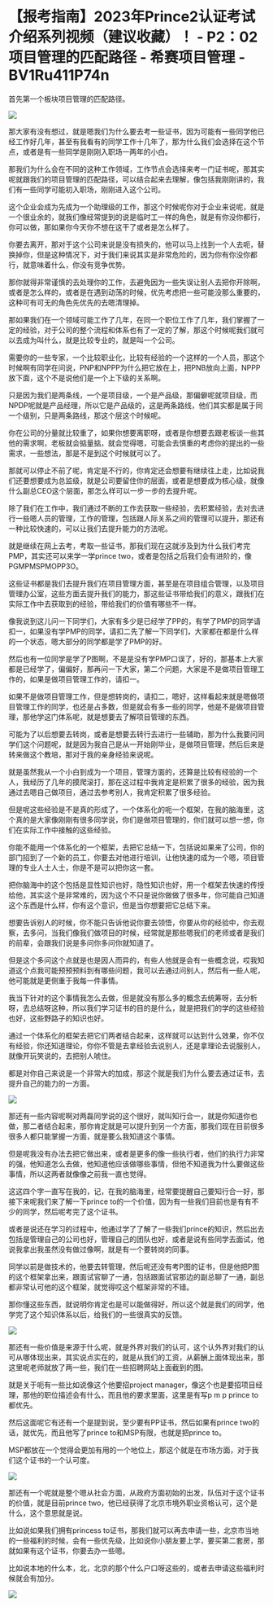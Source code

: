 # 【报考指南】2023年Prince2认证考试介绍系列视频（建议收藏）！ - P2：02项目管理的匹配路径 - 希赛项目管理 - BV1Ru411P74n

首先第一个板块项目管理的匹配路径。

![](img/155cf756c872a2cd6c1d93b52d5c3a52_1.png)

那大家有没有想过，就是嗯我们为什么要去考一些证书，因为可能有一些同学他已经工作好几年，甚至有我看有的同学工作十几年了，那为什么我们会选择在这个节点，或者是有一些同学是刚刚入职场一两年的小白。

那我们为什么会在不同的这种工作领域，工作节点会选择来考一门证书呢，那其实呢就跟我们的项目管理的匹配路径，可以结合起来去理解，像包括我刚刚讲的，我们有一些同学可能初入职场，刚刚进入这个公司。

这个企业会成为先成为一个助理级的工作，那这个时候呢你对于企业来说呢，就是一个很业余的，就我们像经常提到的说是临时工一样的角色，就是有你没你都行，你可以做，那如果你今天你不想在这干了或者是怎么样了。

你要去离开，那对于这个公司来说是没有损失的，他可以马上找到一个人去呃，替换掉你，但是这种情况下，对于我们来说其实是非常危险的，因为你有你没你都行，就意味着什么，你没有竞争优势。

那你就得非常谨慎的去处理你的工作，去避免因为一些失误让别人去把你开除啊，或者是怎么样的，或者是在遇到动荡的时候，优先考虑把一些可能没那么重要的，这种可有可无的角色先优先的去嗯清理掉。

那如果我们在一个领域可能工作了几年，在同一个职位工作了几年，我们掌握了一定的经验，对于公司的整个流程和体系也有了一定的了解，那这个时候呢我们就可以去成为叫什么，就是比较专业的，就是叫一个公司。

需要你的一些专家，一个比较职业化，比较有经验的一个这样的一个人员，那这个时候啊有同学在问说，PNP和NPPP为什么把它放在上，把PNB放向上面，NPPP放下面，这个不是说他们是一个上下级的关系啊。

只是因为我们是两条线，一个是项目级，一个是产品级，那偏僻呢就项目级，而NPDP呢就是产品经理，所以它是产品级的，这是两条路线，他们其实都是属于同一个级别，只是两条路线，那这个层这个时候呢。

你在公司的分量就比较重了，如果你想要离职呀，或者是你想要去跟老板谈一些其他的需求啊，老板就会掂量掂，就会觉得嗯，可能会去慎重的考虑你的提出的一些需求，一些想法，那是不是到这个时候就可以了。

那就可以停止不前了呢，肯定是不行的，你肯定还会想要有继续往上走，比如说我们还要想要成为总监级，就是公司要留住你的层面，或者是想要成为核心级，就像什么副总CEO这个层面，那怎么样可以一步一步的去提升呢。

除了我们在工作中，我们通过不断的工作去获取一些经验，去积累经验，去对去进行一些嗯人员的管理，工作的管理，包括跟人际关系之间的管理可以提升，那还有一种比较快速的，可以让我们去提升能力的方法呢。

就是继续在网上去考，考取一些证书，那我们现在这就涉及到为什么我们考完PMP，其实还可以来学一学prince two，或者是包括之后我们会有进阶的，像PGMPMSPMOPP3O。

这些证书都是我们去提升我们在项目管理方面，甚至是在项目组合管理，以及项目管理办公室，这些方面去提升我们的能力，那这些证书带给我们的意义，跟我们在实际工作中去获取到的经验，带给我们的价值有哪些不一样。

像我说到这儿问一下同学们，大家有多少是已经学了PP的，有学了PMP的同学请扣一，如果没有学PMP的同学，请扣二先了解一下同学们，大家都在都是什么样的一个状态，嗯大部分的同学都是学了PMP的好。

然后也有一位同学是学了P图啊，不是是没有学PMP口误了，好的，那基本上大家都是已经学了，偏偏好，那再问一下大家，第二个问题，大家是不是做项目管理工作的，如果是做项目管理工作的，请扣一。

如果不是做项目管理工作，但是想转岗的，请扣二，嗯好，这样看起来就是嗯做项目管理工作的同学，也还是占多数，但是就会有多一些的同学，他是不是做项目管理，那他学这门体系呢，就是想要去了解项目管理的东西。

可能为了以后想要去转岗，或者是想要去转行去进行一些辅助，那为什么我要问同学们这个问题呢，就是因为我自己是从一开始刚毕业，是做项目管理，然后后来是转来做这个教培，那对于我的亲身经验来说呢。

就是虽然我从一个小白到成为一个项目，管理方面的，还算是比较有经验的一个人，我经历了几年的摸爬滚打，那在这过程中我肯定是积累了很多的经验，因为我通过去嗯自己做项目，通过去参考别人，我肯定积累了很多经验。

但是呢这些经验是不是真的形成了，一个体系化的呃一个框架，在我的脑海里，这个真的是大家像刚刚有很多同学说，你们是做项目管理的，你们就可以想一想，你们在实际工作中接触的这些经验。

你能不能用一个体系化的一个框架，去把它总结一下，包括说如果来了公司，你的部门招到了一个新的员工，你要去对他进行培训，让他快速的成为一个嗯，项目管理的专业人士人士，你是不是可以把你这一套。

把你脑海中的这个包括是显性知识也好，隐性知识也好，用一个框架去快速的传授给他，其实这个是非常难的，因为这个不只是说你做做了很多年，你可能自己知道这个东西是什么样，你有这个意识，但是当你想要把它总结下来。

想要告诉别人的时候，你不能只告诉他说你要去领悟，你要从你的经验中，你去观察，去多问，当我们像我们做项目的时候，经常就是那些嗯我们的老师或者是我们的前辈，会跟我们说是多问你多问你就知道了。

但是这个多问这个点就是也是因人而异的，有些人他就是会有一些概念说，哎我知道这个点我可能预预预料到有哪些问题，我可以去通过问别人，然后有一些人呢，他可能就是更侧重于我每一件事情。

我当下针对的这个事情我怎么去做，但是就没有那么多的概念去统筹呀，去分析呀，去总结呀这种，所以我们学习证书的目的是什么，就是把我们的学的这些经验也好，这些野路子的知识也好。

通过一个体系化的框架去把它们两者结合起来，这样就可以达到什么效果，你不仅有经验，你还知道理论，你你不管是去拿经验去说别人，还是拿理论去说服别人，就像开玩笑说的，去把别人唬住。

都是对你自己来说是一个非常大的加成，那这个就是我们为什么要去通过证书，去提升自己的能力的一方面。

![](img/155cf756c872a2cd6c1d93b52d5c3a52_3.png)

那还有一些内容呢啊对两磊同学说的这个很好，就叫知行合一，就是你知道你也做，那二者结合起来，那你肯定就是可以提升到另一个方面，那我们现在目前很多很多人都只能掌握一方面，就是要么我知道这个事情。

但是呢我没有办法去把它做出来，或者是更多的像一些执行者，他们的执行力非常的强，他知道怎么去做，他知道他应该做哪些事情，但他不知道我为什么要做这些事情，所以这两者就像像之前我一直也觉得。

这这四个字一直写在我的，记，在我的脑海里，经常要提醒自己要知行合一好，那接下来呢我们来了解一下prince to的一个价值，因为有一些我们目前也是有有不少的同学，然后呢考完了这个证书。

或者是说还在学习的过程中，他通过学了了解了一些我们prince的知识，然后出去包括是管理自己的公司也好，管理自己的团队也好，或者是说有些同学去面试，他说我拿出我虽然没有做过像啊，就是有一个要转岗的同事。

同学以前是做技术的，他要去转管理，然后呢还没有考P图的证书，但是他把P图的这个框架拿出来，跟面试官聊了一通，包括跟面试官那边的副总聊了一通，副总都非常认可他的这个框架，就觉得哎这个框架非常的不错。

那你懂这些东西，就说明你肯定也是可以能做得好，所以这个就是我们的同学，他学完了这个知识体系以后，给我们的一些很真实的反馈。



![](img/155cf756c872a2cd6c1d93b52d5c3a52_5.png)

那还有一些价值是来源于什么呢，就是外界对我们的认可，这个认外界对我们的认可从哪体现出来，其实说点实在的，就是从我们的工资，从薪酬上面体现出来，那这里呢老师就放了两一些，我们在一些招聘网站上面截到的图。

就是关于呃有一些比如说像这个他要招project manager，像这个也是要招项目经理，那他的职位描述会有什么，而且他的要求里面，这里是有写p m p prince to都优先。

然后这面呢它有还有一个是提到说，至少要有PP证书，然后如果有prince two的话，就优先，而且他写了prince to和MSP有限，也就是把prince to。

MSP都放在一个觉得会更加有用的一个地位上，那这个就是在市场方面，对于我们这个证书的一个认可度。

![](img/155cf756c872a2cd6c1d93b52d5c3a52_7.png)

那还有一个呢就是整个嗯从社会方面，从政府方面初始的出发，队伍对于这个证书的价值，就是目前prince two，他已经获得了北京市境外职业资格认可，这个是什么，这个意思就是说。

比如说如果我们拥有princess to证书，那我们就可以再去申请一些，北京市当地的一些福利的时候，会有一些优先级，比如说你小朋友要上学，要买第二套房，那就如果有这个证书，你要去办一些嗯。

比如说本地的什么本，北，北京的那个什么户口呀这些的，或者去申请这些福利时候就会有加分。

![](img/155cf756c872a2cd6c1d93b52d5c3a52_9.png)